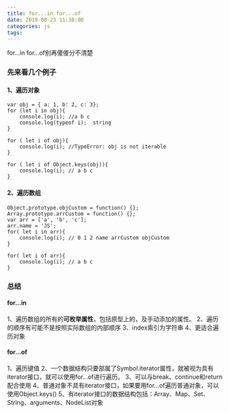 ```yaml
---
title: for...in for...of
date: 2019-08-23 11:38:00
categories: js
tags:
---
```

for...in for...of别再傻傻分不清楚

<!--more-->

### 先来看几个例子

#### 1、遍历对象
```
var obj = { a: 1, b: 2, c: 3};
for (let i in obj){
	console.log(i); //a b c
    console.log(typeof i);  string
}

for ( let i of obj){
	console.log(i); //TypeError: obj is not iterable
}

for ( let i of Object.keys(obj)){
	console.log(i); // a b c
}
```

#### 2、遍历数组
```
Object.prototype.objCustom = function() {}; 
Array.prototype.arrCustom = function() {};
var arr = ['a', 'b', 'c'];
arr.name = 'JS';
for( let i in arr){
	console.log(i); // 0 1 2 name arrCustom objCustom
}

for( let i of arr){
	console.log(i); // a b c
}
```

### 总结
#### for...in
1、遍历数组的所有的**可枚举属性**，包括原型上的，及手动添加的属性。
2、遍历的顺序有可能不是按照实际数组的内部顺序
3、index索引为字符串
4、更适合遍历对象

#### for...of
1、遍历键值
2、一个数据结构只要部属了Symbol.iterator属性，就被视为具有iterator接口，就可以使用for...of进行遍历。
3、可以与break、continue和return配合使用
4、普通对象不具有iterator接口，如果要用for...of遍历普通对象，可以使用Object.keys()
5、有iterator接口的数据结构包括：Array、Map、Set、String、arguments、NodeList对象